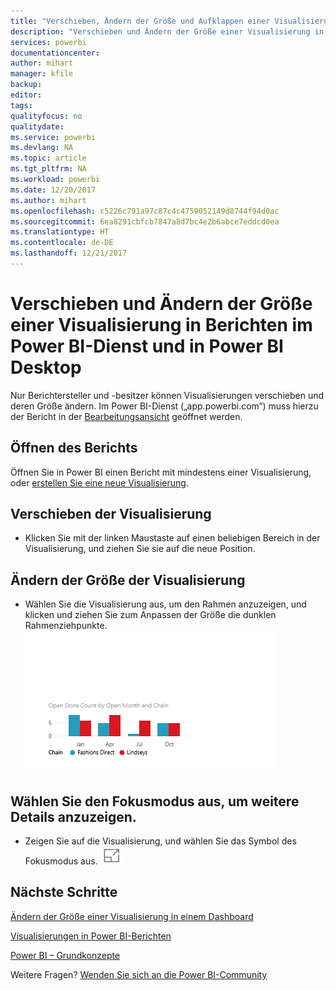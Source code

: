 ```yaml
---
title: "Verschieben, Ändern der Größe und Aufklappen einer Visualisierung"
description: "Verschieben und Ändern der Größe einer Visualisierung in Berichten im Power BI-Dienst und in Power BI Desktop"
services: powerbi
documentationcenter: 
author: mihart
manager: kfile
backup: 
editor: 
tags: 
qualityfocus: no
qualitydate: 
ms.service: powerbi
ms.devlang: NA
ms.topic: article
ms.tgt_pltfrm: NA
ms.workload: powerbi
ms.date: 12/20/2017
ms.author: mihart
ms.openlocfilehash: c5226c791a97c87c4c4759052149d8744f94d0ac
ms.sourcegitcommit: 6ea8291cbfcb7847a8d7bc4e2b6abce7eddcd0ea
ms.translationtype: HT
ms.contentlocale: de-DE
ms.lasthandoff: 12/21/2017
---
```

# <a name="move-and-resize-a-visualization-in-a-report-in-power-bi-service-and-power-bi-desktop"></a>Verschieben und Ändern der Größe einer Visualisierung in Berichten im Power BI-Dienst und in Power BI Desktop
Nur Berichtersteller und -besitzer können Visualisierungen verschieben und deren Größe ändern. Im Power BI-Dienst („app.powerbi.com“) muss hierzu der Bericht in der [Bearbeitungsansicht](service-reading-view-and-editing-view.md) geöffnet werden.

## <a name="open-the-report"></a>Öffnen des Berichts
Öffnen Sie in Power BI einen Bericht mit mindestens einer Visualisierung, oder [erstellen Sie eine neue Visualisierung](power-bi-report-add-visualizations-i.md). 

## <a name="move-the-visualization"></a>Verschieben der Visualisierung
* Klicken Sie mit der linken Maustaste auf einen beliebigen Bereich in der Visualisierung, und ziehen Sie sie auf die neue Position.

## <a name="resize-the-visualization"></a>Ändern der Größe der Visualisierung
* Wählen Sie die Visualisierung aus, um den Rahmen anzuzeigen, und klicken und ziehen Sie zum Anpassen der Größe die dunklen Rahmenziehpunkte.  
  ![](media/power-bi-visualization-move-and-resize/untitled.gif)

## <a name="select-focus-mode-to-see-more-detail"></a>Wählen Sie den Fokusmodus aus, um weitere Details anzuzeigen.
* Zeigen Sie auf die Visualisierung, und wählen Sie das Symbol des Fokusmodus aus.
  ![](media/power-bi-visualization-move-and-resize/pbi_popouticon.jpg)

## <a name="next-steps"></a>Nächste Schritte
[Ändern der Größe einer Visualisierung in einem Dashboard](service-dashboard-edit-tile.md)  

[Visualisierungen in Power BI-Berichten](power-bi-report-visualizations.md)  

[Power BI – Grundkonzepte](service-basic-concepts.md)  

Weitere Fragen? [Wenden Sie sich an die Power BI-Community](http://community.powerbi.com/)
